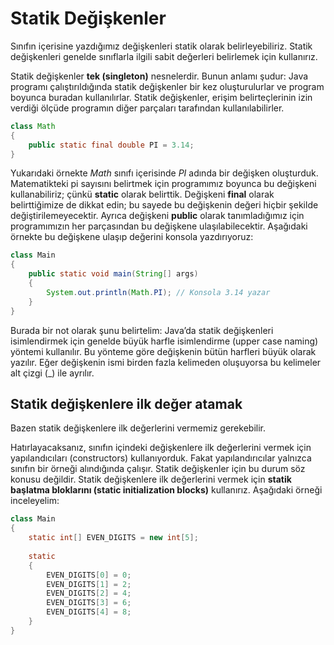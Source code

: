 
# Statik Değişkenler

Sınıfın içerisine yazdığımız değişkenleri statik olarak belirleyebiliriz. Statik değişkenleri genelde sınıflarla ilgili sabit değerleri belirlemek için kullanırız.

Statik değişkenler **tek (singleton)** nesnelerdir. Bunun anlamı şudur: Java programı çalıştırıldığında statik değişkenler bir kez oluşturulurlar ve program boyunca buradan kullanılırlar. Statik değişkenler, erişim belirteçlerinin izin verdiği ölçüde programın diğer parçaları tarafından kullanılabilirler.

```java
class Math
{
	public static final double PI = 3.14;
}
```

Yukarıdaki örnekte _Math_ sınıfı içerisinde _PI_ adında bir değişken oluşturduk. Matematikteki pi sayısını belirtmek için programımız boyunca bu değişkeni kullanabiliriz; çünkü **static** olarak belirttik. Değişkeni **final** olarak belirttiğimize de dikkat edin; bu sayede bu değişkenin değeri hiçbir şekilde değiştirilemeyecektir. Ayrıca değişkeni **public** olarak tanımladığımız için programımızın her parçasından bu değişkene ulaşılabilecektir. Aşağıdaki örnekte bu değişkene ulaşıp değerini konsola yazdırıyoruz:

```java
class Main
{
	public static void main(String[] args)
	{
		System.out.println(Math.PI); // Konsola 3.14 yazar
	}
}
```

Burada bir not olarak şunu belirtelim: Java’da statik değişkenleri isimlendirmek için genelde büyük harfle isimlendirme (upper case naming) yöntemi kullanılır. Bu yönteme göre değişkenin bütün harfleri büyük olarak yazılır. Eğer değişkenin ismi birden fazla kelimeden oluşuyorsa bu kelimeler alt çizgi (_) ile ayrılır.

## Statik değişkenlere ilk değer atamak

Bazen statik değişkenlere ilk değerlerini vermemiz gerekebilir.

Hatırlayacaksanız, sınıfın içindeki değişkenlere ilk değerlerini vermek için yapılandıcıları (constructors) kullanıyorduk. Fakat yapılandırıcılar yalnızca sınıfın bir örneği alındığında çalışır. Statik değişkenler için bu durum söz konusu değildir. Statik değişkenlere ilk değerlerini vermek için **statik başlatma bloklarını (static initialization blocks)** kullanırız. Aşağıdaki örneği inceleyelim:

```java
class Main
{
	static int[] EVEN_DIGITS = new int[5];
	
    static
	{
		EVEN_DIGITS[0] = 0;
		EVEN_DIGITS[1] = 2;
		EVEN_DIGITS[2] = 4;
		EVEN_DIGITS[3] = 6;
		EVEN_DIGITS[4] = 8;
	}
}
```